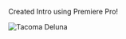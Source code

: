 Created Intro using Premiere Pro!

![Tacoma Deluna](https://user-images.githubusercontent.com/45709768/69315156-b844f080-0bea-11ea-83e9-01b0c98990c4.gif)
